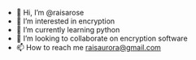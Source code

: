 - 👋 Hi, I’m @raisarose
- 👀 I’m interested in encryption
- 🌱 I’m currently learning python
- 💞️ I’m looking to collaborate on encryption software
- 📫 How to reach me raisaurora@gmail.com

<!---
raisarose/raisarose is a ✨ special ✨ repository because its `README.md` (this file) appears on your GitHub profile.
You can click the Preview link to take a look at your changes.
--->
